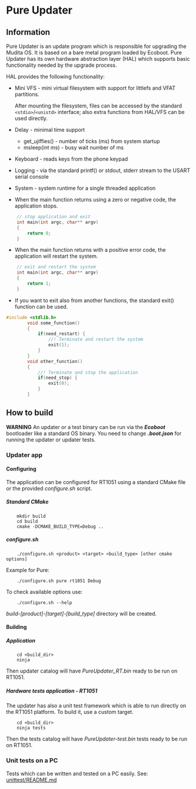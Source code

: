  # Pure Updater

## Information
Pure Updater is an update program which is responsible for upgrading the Mudita OS.
It is based on a bare metal program loaded by Ecoboot.
Pure Updater has its own hardware abstraction layer (HAL) which supports basic functionality needed
by the upgrade process.

HAL provides the following functionality:

* Mini VFS - mini virtual filesystem with support for littlefs and VFAT partitions. 

    After mounting the filesystem, files can be accessed by the standard `<stdio>`/`<unistd>` interface; 
    also extra functions from HAL/VFS can be used directly.

* Delay - minimal time support

    - get_ujiffies() - number of ticks (ms) from system startup
    - msleep(int ms) - busy wait number of ms


* Keyboard - reads keys from the phone keypad 

* Logging - via the standard printf() or stdout, stderr stream to the USART serial console

* System - system runtime for a single threaded application

- When the main function returns using a zero or negative code, the application stops.

```c
    // stop application and exit
    int main(int argc, char** argv)
    {
        return 0;
    }
```
- When the main function returns with a positive error code, the application will restart the system.
```c
    // exit and restart the system
    int main(int argc, char** argv)
    {
        return 1;
    }
```
- If you want to exit also from another functions, the standard exit() function can be used.
```c
#include <stdlib.h>
        void some_function()
        {
            if(need_restart) {
                //! Terminate and restart the system
                exit(1);
            }
        }
        void other_function() 
        {
            //! Terminate and stop the application
            if(need_stop) {
                exit(0);
            }
        }
```

## How to build

__WARNING__ 
An updater or a test binary can be run via the ***Ecoboot*** bootloader like a standard OS binary. 
You need to change ***.boot.json*** for running the updater or updater tests.

### Updater app

#### Configuring 

The application can be configured for RT1051 using a standard CMake file or the provided 
_configure.sh_ script.

##### Standard CMake
```shell
    mkdir build
    cd build
    cmake -DCMAKE_BUILD_TYPE=Debug ..
```

##### configure.sh

```shell
    ./configure.sh <product> <target> <build_type> [other cmake options]
```
Example for Pure: 
```shell
    ./configure.sh pure rt1051 Debug
```
To check available options use:
```shell
    ./configure.sh --help
```

_build-[product]-[target]-[build_type]_ directory will be created.

#### Building

##### Application

```shell
    cd <build_dir>
    ninja 
```

Then updater catalog will have _PureUpdater_RT.bin_ ready to be run on RT1051.

##### Hardware tests application - RT1051

The updater has also a unit test framework which is able to run directly on the RT1051 platform.
To build it, use a custom target.

```shell
    cd <build_dir>
    ninja tests
```

Then the tests catalog will have _PureUpdater-test.bin_ tests ready to be run on RT1051.

### Unit tests on a PC

Tests which can be written and tested on a PC easily. 
See: [unittest/README.md](./unittest/README.md)
